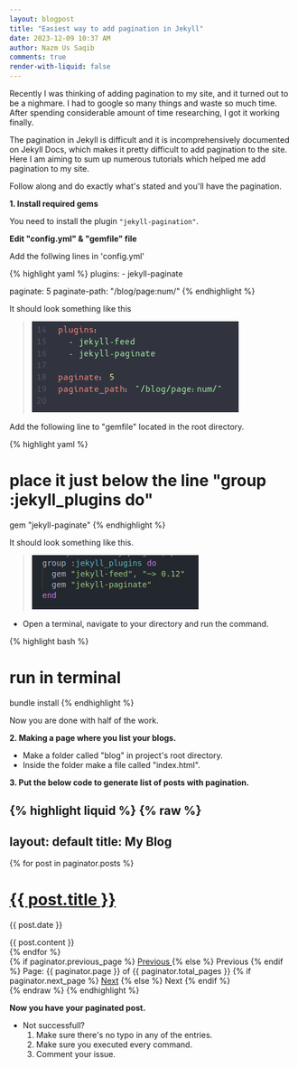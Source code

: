 ```yaml
---
layout: blogpost
title: "Easiest way to add pagination in Jekyll"
date: 2023-12-09 10:37 AM 
author: Nazm Us Saqib
comments: true
render-with-liquid: false
---
```

Recently I was thinking of adding pagination to my site, and it turned out to be a nighmare. <!--more--> I had to google so many things and waste so much time. After spending considerable amount of time researching, I got it working finally. 

The pagination in Jekyll is difficult and it is incomprehensively documented on Jekyll Docs, which makes it pretty difficult to add pagination to the site. Here I am aiming to sum up numerous tutorials which helped me add pagination to my site. 

Follow along and do exactly what's stated and you'll have the pagination.

**1. Install required gems**

You need to install the plugin `"jekyll-pagination"`.

**Edit "config.yml" & "gemfile" file**

Add the follwing lines in 'config.yml'

{% highlight yaml %}
plugins:
    - jekyll-paginate

paginate: 5
paginate-path: "/blog/page:num/"
{% endhighlight %}

It should look something like this

> ![code](/assets/ss-for-blog/plugin.png)

Add the following line to "gemfile" located in the root directory.

{% highlight yaml %}
# place it just below the line "group :jekyll_plugins do"

gem "jekyll-paginate"
{% endhighlight %}

It should look something like this.

> ![gemfile](/assets/ss-for-blog/gemfile.png)

- Open a terminal, navigate to your directory and run the command. 

{% highlight bash %}
# run in terminal

bundle install
{% endhighlight %}

Now you are done with half of the work. 

**2. Making a page where you list your blogs.**
    
- Make a folder called "blog" in project's root directory.
- Inside the folder make a file called "index.html".

**3. Put the below code to generate list of posts with pagination.**

{% highlight liquid %}
{% raw %}
---
layout: default
title: My Blog
---

<!-- This loops through the paginated posts -->
{% for post in paginator.posts %}
  <h1><a href="{{ post.url }}">{{ post.title }}</a></h1>
  <p class="author">
    <span class="date">{{ post.date }}</span>
  </p>
  <div class="content">
    {{ post.content }}
  </div>
{% endfor %}

<!-- Pagination links -->
<div class="pagination">
  {% if paginator.previous_page %}
    <a href="{{ paginator.previous_page_path }}" class="previous">
      Previous
    </a>
  {% else %}
    <span class="previous">Previous</span>
  {% endif %}
  <span class="page_number ">
    Page: {{ paginator.page }} of {{ paginator.total_pages }}
  </span>
  {% if paginator.next_page %}
    <a href="{{ paginator.next_page_path }}" class="next">Next</a>
  {% else %}
    <span class="next ">Next</span>
  {% endif %}
</div>
{% endraw %}
{% endhighlight %}

**Now you have your paginated post.**

- Not successfull?
    1. Make sure there's no typo in any of the  entries.
    2. Make sure you executed every command.
    3. Comment your issue. 
